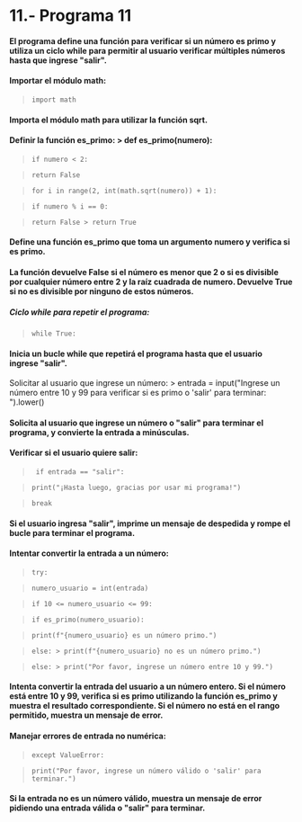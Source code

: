 # 11.- Programa 11
#### El programa define una función para verificar si un número es primo y utiliza un ciclo while para permitir al usuario verificar múltiples números hasta que ingrese "salir".
#### Importar el módulo math: 
> ```import math```

#### Importa el módulo math para utilizar la función sqrt.
#### Definir la función es_primo: > def es_primo(numero): 
> ```if numero < 2:```

> ```return False```

> ```for i in range(2, int(math.sqrt(numero)) + 1):```

> ```if numero % i == 0:```

> ```return False > return True```

#### Define una función es_primo que toma un argumento numero y verifica si es primo.
#### La función devuelve False si el número es menor que 2 o si es divisible por cualquier número entre 2 y la raíz cuadrada de numero. Devuelve True si no es divisible por ninguno de estos números.
##### Ciclo while para repetir el programa: 
> ```while True:```

#### Inicia un bucle while que repetirá el programa hasta que el usuario ingrese "salir".
Solicitar al usuario que ingrese un número: > entrada = input("Ingrese un número entre 10 y 99 para verificar si es primo o 'salir' para terminar: ").lower()

#### Solicita al usuario que ingrese un número o "salir" para terminar el programa, y convierte la entrada a minúsculas.
#### Verificar si el usuario quiere salir: 
>``` if entrada == "salir":```

> ```print("¡Hasta luego, gracias por usar mi programa!")```

> ```break```

#### Si el usuario ingresa "salir", imprime un mensaje de despedida y rompe el bucle para terminar el programa.
#### Intentar convertir la entrada a un número: 
> ```try:```

> ```numero_usuario = int(entrada)```

> ```if 10 <= numero_usuario <= 99:```

> ```if es_primo(numero_usuario):```

> ```print(f"{numero_usuario} es un número primo.")```

> ```else: > print(f"{numero_usuario} no es un número primo.")```

> ```else: > print("Por favor, ingrese un número entre 10 y 99.")```

#### Intenta convertir la entrada del usuario a un número entero. Si el número está entre 10 y 99, verifica si es primo utilizando la función es_primo y muestra el resultado correspondiente. Si el número no está en el rango permitido, muestra un mensaje de error.
#### Manejar errores de entrada no numérica: 
> ```except ValueError:```

> ```print("Por favor, ingrese un número válido o 'salir' para terminar.")```

#### Si la entrada no es un número válido, muestra un mensaje de error pidiendo una entrada válida o "salir" para terminar.
